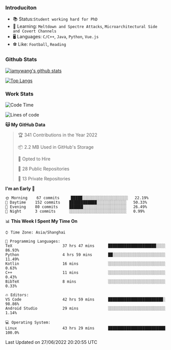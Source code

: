 ### Introduciton

- 📚 Status:`Student working hard for PhD`
- 🔎 Learning: `Meltdown and Spectre Attacks`, `Microarchitectural Side and Covert Channels`
- 🖥️ Languages: `C/C++`, `Java`, `Python`, `Vue.js`
- ⚽ Like: `Football`, `Reading`

### Github Stats

[![iamywang's github stats](https://github-readme-stats.vercel.app/api?username=iamywang&count_private=true&show_icons=true)]()

[![Top Langs](https://github-readme-stats.vercel.app/api/top-langs/?username=iamywang&layout=compact)]()

### Work Stats

<!--START_SECTION:waka-->
![Code Time](http://img.shields.io/badge/Code%20Time-466%20hrs%2052%20mins-blue)

![Lines of code](https://img.shields.io/badge/From%20Hello%20World%20I%27ve%20Written--40%20Thousand%20lines%20of%20code-blue)

**🐱 My GitHub Data** 

> 🏆 341 Contributions in the Year 2022
 > 
> 📦 2.2 MB Used in GitHub's Storage 
 > 
> 💼 Opted to Hire
 > 
> 📜 28 Public Repositories 
 > 
> 🔑 13 Private Repositories  
 > 
**I'm an Early 🐤** 

```text
🌞 Morning    67 commits     █████░░░░░░░░░░░░░░░░░░░░   22.19% 
🌆 Daytime    152 commits    ████████████░░░░░░░░░░░░░   50.33% 
🌃 Evening    80 commits     ██████░░░░░░░░░░░░░░░░░░░   26.49% 
🌙 Night      3 commits      ░░░░░░░░░░░░░░░░░░░░░░░░░   0.99%

```


📊 **This Week I Spent My Time On** 

```text
⌚︎ Time Zone: Asia/Shanghai

💬 Programming Languages: 
TeX                      37 hrs 47 mins      █████████████████████░░░░   86.93% 
Python                   4 hrs 59 mins       ██░░░░░░░░░░░░░░░░░░░░░░░   11.49% 
Kotlin                   16 mins             ░░░░░░░░░░░░░░░░░░░░░░░░░   0.63% 
C++                      11 mins             ░░░░░░░░░░░░░░░░░░░░░░░░░   0.43% 
BibTeX                   8 mins              ░░░░░░░░░░░░░░░░░░░░░░░░░   0.33%

🔥 Editors: 
VS Code                  42 hrs 59 mins      ████████████████████████░   98.86% 
Android Studio           29 mins             ░░░░░░░░░░░░░░░░░░░░░░░░░   1.14%

💻 Operating System: 
Linux                    43 hrs 29 mins      █████████████████████████   100.0%

```


 Last Updated on 27/06/2022 20:20:55 UTC
<!--END_SECTION:waka-->
